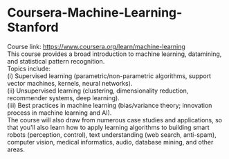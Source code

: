 # Coursera-Machine-Learning-Stanford
Course link: https://www.coursera.org/learn/machine-learning<br/>
This course provides a broad introduction to machine learning, datamining, and statistical pattern recognition.<br/> 
Topics include:<br/>
(i) Supervised learning (parametric/non-parametric algorithms, support vector machines, kernels, neural networks).<br/>
(ii) Unsupervised learning (clustering, dimensionality reduction, recommender systems, deep learning).<br/> 
(iii) Best practices in machine learning (bias/variance theory; innovation process in machine learning and AI).<br/>
The course will also draw from numerous case studies and applications,  so that you'll also learn how to apply learning algorithms to
building smart robots (perception, control), text understanding (web search, anti-spam), computer vision, medical informatics, audio, database mining, and other areas. 

